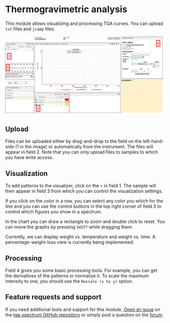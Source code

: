 # Thermogravimetric analysis

This module allows visualizing and processing TGA curves. You can upload `txt` files and `jcamp` files.

![Screenshot of the TGA analysis module](TGA_analysis.png)

## Upload

Files can be uploaded either by drag-and-drop to the field on the left-hand-side (1 in the image) or automatically from the instrument. The files will appear in field 2. Note that you can only upload files to samples to which you have write access.

## Visualization

To add patterns to the visualizer, click on the `+` in field 1. The sample will then appear in field 3 from which you can control the visualization settings.

If you click on the color in a row, you can select any color you which for the line and you can use the control buttons in the top right corner of field 3 to control which figures you show in a spectrum.

In the chart you can draw a rectangle to zoom and double click to reset. You can move the graphs by pressing `SHIFT` while dragging them.

Currently, we can display weight vs. temperature and weight vs. time. A percentage-weight-loss view is currently being implemented. 

## Processing

Field 4 gives you some basic processing tools. For example, you can get the derivatives of the patterns or normalize it. To scale the maximum intensity to one, you should use the `Rescale (x to y)` option.

## Feature requests and support

If you need additional tools and support for this module, [Open an issue](https://help.github.com/en/github/managing-your-work-on-github/creating-an-issue) on the [tga-spectrum GitHub repository](https://github.com/cheminfo/tga-spectrum) or simply post a question on the [forum](https://groups.google.com/forum/#!forum/cheminfo).
